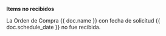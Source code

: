 **Items no recibidos**

La Orden de Compra {{ doc.name }} con fecha de solicitud {{ doc.schedule_date }} no fue recibida.
